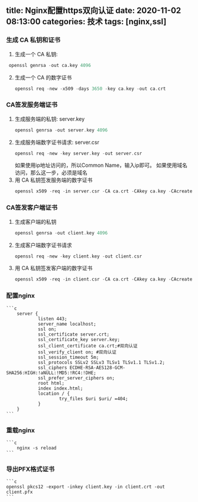 title: Nginx配置https双向认证
date: 2020-11-02 08:13:00
categories: 技术
tags: [nginx,ssl]
---
### 生成 CA 私钥和证书
1. 生成一个 CA 私钥: 
```python
 openssl genrsa -out ca.key 4096
```
2. 生成一个 CA 的数字证书
    ```c
    openssl req -new -x509 -days 3650 -key ca.key -out ca.crt
    ```
<!-- more -->
### CA签发服务端证书
1. 生成服务端的私钥: server.key
    ```c
    openssl genrsa -out server.key 4096
    ```
2. 生成服务端数字证书请求: server.csr
    ```c
    openssl req -new -key server.key -out server.csr
    ```
    如果使用ip地址访问的，所以Common Name，输入ip即可。
    如果使用域名访问，那么这一步，必须是域名
3. 用 CA 私钥签发服务端的数字证书
    ```c
    openssl x509 -req -in server.csr -CA ca.crt -CAkey ca.key -CAcreateserial -out server.crt -days 3650
    ```

### CA签发客户端证书
1. 生成客户端的私钥
    ```c
    openssl genrsa -out client.key 4096
    ```
2. 生成客户端数字证书请求
    ```c
    openssl req -new -key client.key -out client.csr
    ```
3. 用 CA 私钥签发客户端的数字证书
    ```c
    openssl x509 -req -in client.csr -CA ca.crt -CAkey ca.key -CAcreateserial -out client.crt -days 3650
    ```
	
### 配置nginx
    ```c
        server {
                listen 443;
                server_name localhost;
                ssl on;
                ssl_certificate server.crt;
                ssl_certificate_key server.key;
                ssl_client_certificate ca.crt;#双向认证
                ssl_verify_client on; #双向认证
                ssl_session_timeout 5m;
                ssl_protocols SSLv2 SSLv3 TLSv1 TLSv1.1 TLSv1.2; 
                ssl_ciphers ECDHE-RSA-AES128-GCM-SHA256:HIGH:!aNULL:!MD5:!RC4:!DHE;
                ssl_prefer_server_ciphers on;
                root html;
                index index.html;
                location / {
                        try_files $uri $uri/ =404;
                }
        }
    ```
	
### 重载nginx

    ```c
        nginx -s reload
    ```
	
### 导出PFX格式证书
    ```c
    openssl pkcs12 -export -inkey client.key -in client.crt -out client.pfx
    ```